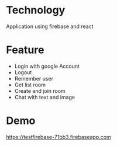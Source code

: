 # Technology

Application using firebase and react

# Feature

- Login with google Account
- Logout
- Remember user
- Get list room
- Create and join room
- Chat with text and image

# Demo

https://testfirebase-71bb3.firebaseapp.com
